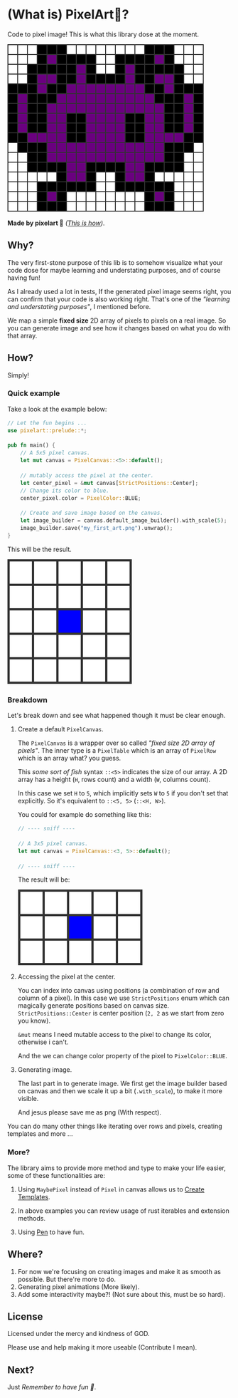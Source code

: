 # (What is) PixelArt👾?

Code to pixel image! This is what this library dose at the moment.

![Alien monster](arts/alien_monster.png)

**Made by pixelart 👾** _([This is how](src/pixels/canvas/templates/alien_monster.rs))_.

## Why?

The very first-stone purpose of this lib is to somehow visualize what your code
dose for maybe learning and understating purposes, and of course having fun!

As I already used a lot in tests, If the generated pixel image seems right, you can confirm that your code is also working right. That's one of the _"learning and understating purposes"_, I mentioned before.

We map a simple **fixed size** 2D array of pixels to pixels on a real image. So you
can generate image and see how it changes based on what you do with that array.

## How?

Simply!

### Quick example

Take a look at the example below:

```rust
// Let the fun begins ...
use pixelart::prelude::*;

pub fn main() {
    // A 5x5 pixel canvas.
    let mut canvas = PixelCanvas::<5>::default();

    // mutably access the pixel at the center.
    let center_pixel = &mut canvas[StrictPositions::Center];
    // Change its color to blue.
    center_pixel.color = PixelColor::BLUE;

    // Create and save image based on the canvas.
    let image_builder = canvas.default_image_builder().with_scale(5);
    image_builder.save("my_first_art.png").unwrap();
}

```

This will be the result.

![Your first art](arts/my_first_art.png)

### Breakdown

Let's break down and see what happened though it must be clear enough.

1. Create a default `PixelCanvas`.

    The `PixelCanvas` is a wrapper over so called _"fixed size 2D array of pixels"_.
    The inner type is a `PixelTable` which is an array of `PixelRow` which is an array what? you guess.

    This _some sort of fish_ syntax `::<5>` indicates the size of our array. A 2D array
    has a height (`H`, rows count) and a width (`W`, columns count).

    In this case we set `H` to `5`, which implicitly sets `W` to `5` if you don't set
    that explicitly. So it's equivalent to `::<5, 5>` (`::<H, W>`).

    You could for example do something like this:

    ```rust
    // ---- sniff ----

    // A 3x5 pixel canvas.
    let mut canvas = PixelCanvas::<3, 5>::default();

    // ---- sniff ----
    ```

    The result will be:

    ![Your mini first art](arts/my_mini_first_art.png)

2. Accessing the pixel at the center.

    You can index into canvas using positions (a combination of row and column of a pixel). In this case we use `StrictPositions` enum which can magically generate
    positions based on canvas size. `StrictPositions::Center` is center position (`2, 2` as we start from zero you know).

    `&mut` means I need mutable access to the pixel to change its color, otherwise i can't.

    And the we can change color property of the pixel to `PixelColor::BLUE`.

3. Generating image.

   The last part in to generate image. We first get the image builder based on canvas
   and then we scale it up a bit (`.with_scale`), to make it more visible.

   And jesus please save me as png (With respect).

You can do many other things like iterating over rows and pixels, creating templates and more ...

### More?

The library aims to provide more method and type to make your life easier, some of these functionalities are:

1. Using `MaybePixel` instead of `Pixel` in canvas allows us to [Create Templates](examples/src/template.rs).

2. In above examples you can review usage of rust iterables and extension methods.

3. Using [Pen](examples/src/pen.rs) to have fun.

## Where?

1. For now we're focusing on creating images and make it as smooth as possible. But there're more to do.
2. Generating pixel animations (More likely).
3. Add some interactivity maybe?! (Not sure about this, must be so hard).

## License

Licensed under the mercy and kindness of GOD.

Please use and help making it more useable (Contribute I mean).

## Next?

Just _Remember to have fun 🍟_.
